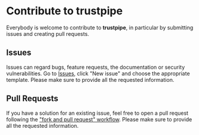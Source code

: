 # Contribute to trustpipe

Everybody is welcome to contribute to **trustpipe**, in particular by submitting issues and creating pull requests.

## Issues

Issues can regard bugs, feature requests, the documentation or security vulnerabilities.
Go to [Issues](https://github.com/apsod/trustpipe/issues), click "New issue" and choose the appropriate template.
Please make sure to provide all the requested information. 

## Pull Requests

If you have a solution for an existing issue, feel free to open a pull request following 
the ["fork and pull request" workflow](https://docs.github.com/en/get-started/quickstart/contributing-to-projects).
Please make sure to provide all the requested information. 
